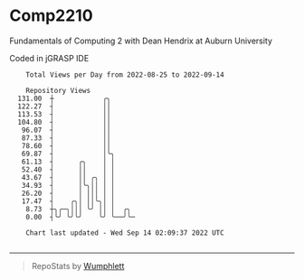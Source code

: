 # Comp2210
Fundamentals of Computing 2 with Dean Hendrix at Auburn University

Coded in jGRASP IDE

```
    Total Views per Day from 2022-08-25 to 2022-09-14

    Repository Views
  131.00  ┼            ╭╮
  122.27  ┤            ││
  113.53  ┤            ││
  104.80  ┤            ││
   96.07  ┤            ││
   87.33  ┤            ││
   78.60  ┤            ││
   69.87  ┤            │╰╮
   61.13  ┤      ╭╮    │ │
   52.40  ┤      ││    │ │
   43.67  ┤      ││ ╭╮ │ │
   34.93  ┤      │╰╮││ │ │
   26.20  ┤      │ │││ │ │
   17.47  ┤    ╭╮│ ││╰╮│ │
    8.73  ┼╮╭─╮│││ ╰╯ ││ │  ╭╮
    0.00  ┤╰╯ ╰╯╰╯    ╰╯ ╰──╯╰─

    Chart last updated - Wed Sep 14 02:09:37 2022 UTC
    
```

---

> RepoStats by [Wumphlett](https://github.com/Wumphlett)
